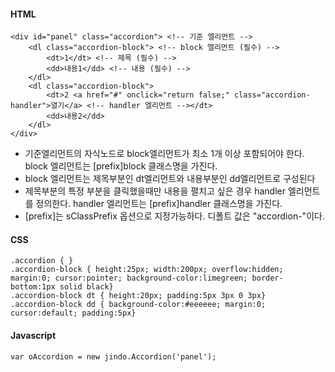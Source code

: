 #### HTML

    <div id="panel" class="accordion"> <!-- 기준 엘리먼트 -->
        <dl class="accordion-block"> <!-- block 엘리먼트 (필수) -->
            <dt>1</dt> <!-- 제목 (필수) -->
            <dd>내용1</dd> <!-- 내용 (필수) -->
        </dl>    
        <dl class="accordion-block">
            <dt>2 <a href="#" onclick="return false;" class="accordion-handler">열기</a> <!-- handler 엘리먼트 --></dt>
            <dd>내용2</dd>
        </dl>                        
    </div>

* 기준엘리먼트의 자식노드로 block엘리먼트가 최소 1개 이상 포함되어야 한다. block 엘리먼트는 [prefix]block 클래스명을 가진다.
* block 엘리먼트는 제목부분인 dt엘리먼트와 내용부분인 dd엘리먼트로 구성된다
* 제목부분의 특정 부분을 클릭했을때만 내용을 펼치고 싶은 경우 handler 엘리먼트를 정의한다. handler 엘리먼트는 [prefix]handler 클래스명을 가진다.
* [prefix]는 sClassPrefix 옵션으로 지정가능하다. 디폴트 값은 "accordion-"이다.

#### CSS

    .accordion { }
    .accordion-block { height:25px; width:200px; overflow:hidden; margin:0; cursor:pointer; background-color:limegreen; border-bottom:1px solid black}
    .accordion-block dt { height:20px; padding:5px 3px 0 3px}
    .accordion-block dd { background-color:#eeeeee; margin:0; cursor:default; padding:5px}

#### Javascript

    var oAccordion = new jindo.Accordion('panel');
